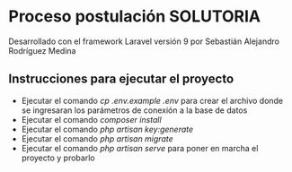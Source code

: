 # Proceso postulación SOLUTORIA

Desarrollado con el framework Laravel versión 9 por Sebastián Alejandro Rodríguez Medina

## Instrucciones para ejecutar el proyecto

- Ejecutar el comando *cp .env.example .env* para crear el archivo donde se ingresaran los parámetros de conexión a la base de datos
- Ejecutar el comando *composer install*
- Ejecutar el comando *php artisan key:generate*
- Ejecutar el comando *php artisan migrate*
- Ejecutar el comando *php artisan serve* para poner en marcha el proyecto y probarlo
